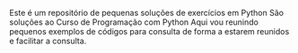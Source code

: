 Este é um repositório de pequenas soluções de exercícios em Python
São soluções ao Curso de Programação com Python
Aqui vou reunindo pequenos exemplos de códigos para consulta de forma a estarem reunidos 
e facilitar a consulta.
